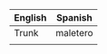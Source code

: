 
| English          | Spanish                             |
| ---------------- | ----------------------------------- |
| Trunk            | maletero                            |
|                  |                                     |